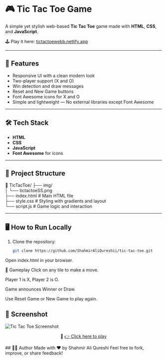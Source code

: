 # 🎮 Tic Tac Toe Game

A simple yet stylish web-based **Tic Tac Toe** game made with **HTML**, **CSS**, and **JavaScript**.

🕹️ Play it here: [tictactoewebb.netlify.app](https://tictactoewebb.netlify.app)

---

## 🚀 Features

- Responsive UI with a clean modern look  
- Two-player support (X and O)  
- Win detection and draw messages  
- Reset and New Game buttons  
- Font Awesome icons for X and O  
- Simple and lightweight — No external libraries except Font Awesome  

---

## 🛠️ Tech Stack

- **HTML**  
- **CSS**  
- **JavaScript**  
- **Font Awesome** for icons  

---

## 📂 Project Structure

📁 TicTacToe/
├── img/ <br/>
│ └── tictactoeSS.png <br/>
├── index.html # Main HTML file <br/>
├── style.css # Styling with gradients and layout <br/>
└── script.js # Game logic and interaction


---

## 🖥️ How to Run Locally

1. Clone the repository:

   ```bash
   git clone https://github.com/ShahmirAliQureshii/tic-tac-toe.git
Open index.html in your browser.

🎯 Gameplay
Click on any tile to make a move.

Player 1 is X, Player 2 is O.

Game announces Winner or Draw.

Use Reset Game or New Game to play again.

## 📸 Screenshot
![Tic Tac Toe Screenshot](/img/tictactoeSS.png)


<p align="center"> 📌 <a href="https://tictactoewebb.netlify.app">👉 Click here to play</a> </p>
## 🧑‍💻 Author
Made with ❤️ by Shahmir Ali Qureshi
Feel free to fork, improve, or share feedback!
